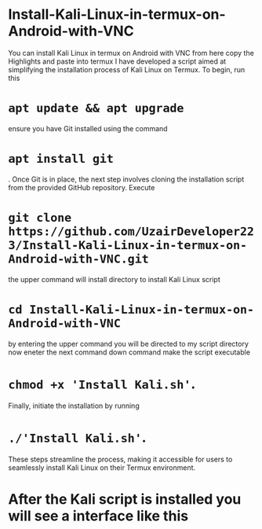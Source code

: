 # Install-Kali-Linux-in-termux-on-Android-with-VNC
You can install Kali Linux in termux on Android with VNC from here
copy the Highlights and paste into termux
I have developed a script aimed at simplifying the installation process of Kali Linux on Termux. To begin, 
run this 
# `apt update && apt upgrade`
ensure you have Git installed using the command 
# `apt install git`
. Once Git is in place, the next step involves cloning the installation script from the provided GitHub repository. Execute 
# `git clone https://github.com/UzairDeveloper223/Install-Kali-Linux-in-termux-on-Android-with-VNC.git`
the upper command will install directory to install Kali Linux script 
# `cd Install-Kali-Linux-in-termux-on-Android-with-VNC`
by entering the upper command you will be directed to my script directory
now eneter the next command
down command make the script executable
# `chmod +x 'Install Kali.sh'`.
Finally, initiate the installation by running 
# `./'Install Kali.sh'`.
These steps streamline the process, making it accessible for users to seamlessly install Kali Linux on their Termux environment.
# After the Kali script is installed you will see a interface like this
